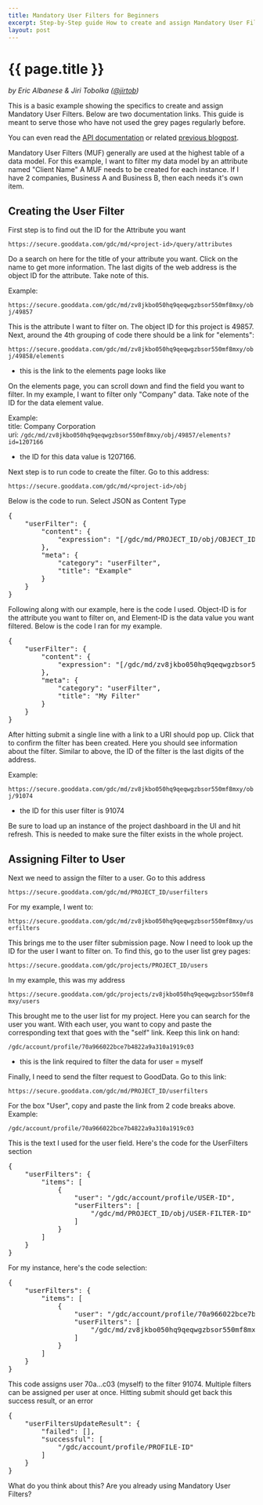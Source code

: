 ```yaml
---
title: Mandatory User Filters for Beginners
excerpt: Step-by-Step guide How to create and assign Mandatory User Filter
layout: post
---
```


# {{ page.title }}

_by Eric Albanese & Jiri Tobolka ([@jirtob](http://twitter.com/jirtob))_

This is a basic example showing the specifics to create and assign Mandatory User Filters. Below are two documentation links. This guide is meant to serve those who have not used the grey pages regularly before.

You can even read the [API documentation](http://developer.gooddata.com/api/mandatory-user-filter.html
) or related [previous blogpost](http://developer.gooddata.com/blog/2011/12/07/Mandatory-User-Filters/).

Mandatory User Filters (MUF) generally are used at the highest table of a data model. For this example, I want to filter my data model by an attribute named "Client Name" A MUF needs to be created for each instance. If I have 2 companies, Business A and Business B, then each needs it's own item.

## Creating the User Filter

First step is to find out the ID for the Attribute you want

`https://secure.gooddata.com/gdc/md/<project-id>/query/attributes`

Do a search on here for the title of your attribute you want. Click on the name to get more information. The last digits of the web address is the object ID for the attribute. Take note of this.

Example: 

`https://secure.gooddata.com/gdc/md/zv8jkbo050hq9qeqwgzbsor550mf8mxy/obj/49857` 

This is the attribute I want to filter on. The object ID for this project is 49857. Next, around the 4th grouping of code there should be a link for "elements":

`https://secure.gooddata.com/gdc/md/zv8jkbo050hq9qeqwgzbsor550mf8mxy/obj/49858/elements` 

- this is the link to the elements page looks like

On the elements page, you can scroll down and find the field you want to filter. In my example, I want to filter only "Company" data. Take note of the ID for the data element value.

Example:  
title: Company Corporation  
uri: `/gdc/md/zv8jkbo050hq9qeqwgzbsor550mf8mxy/obj/49857/elements?id=1207166` 

- the ID for this data value is 1207166.

Next step is to run code to create the filter. Go to this address:

`https://secure.gooddata.com/gdc/md/<project-id>/obj`

Below is the code to run. Select JSON as Content Type

<pre>
{
    "userFilter": {
        "content": {
            "expression": "[/gdc/md/PROJECT_ID/obj/OBJECT_ID]=[/gdc/md/PROJECT_ID/obj/OBJECT_ID/elements?id=ELEMENT_ID]"
        },
        "meta": {
            "category": "userFilter",
            "title": "Example"
        }
    }
}
</pre>

Following along with our example, here is the code I used. Object-ID is for the attribute you want to filter on, and Element-ID is the data value you want filtered. Below is the code I ran for my example.

<pre>
{
    "userFilter": {
        "content": {
            "expression": "[/gdc/md/zv8jkbo050hq9qeqwgzbsor550mf8mxy/obj/49857]=[/gdc/md/zv8jkbo050hq9qeqwgzbsor550mf8mxy/obj/49857/elements?id=1207166]"
        },
        "meta": {
            "category": "userFilter",
            "title": "My Filter"
        }
    }
}
</pre>

After hitting submit a single line with a link to a URI should pop up. Click that to confirm the filter has been created. Here you should see information about the filter. Similar to above, the ID of the filter is the last digits of the address.

Example: 

`https://secure.gooddata.com/gdc/md/zv8jkbo050hq9qeqwgzbsor550mf8mxy/obj/91074` 

- the ID for this user filter is 91074

Be sure to load up an instance of the project dashboard in the UI and hit refresh. This is needed to make sure the filter exists in the whole project.

## Assigning Filter to User

Next we need to assign the filter to a user. Go to this address

`https://secure.gooddata.com/gdc/md/PROJECT_ID/userfilters`

For my example, I went to:

`https://secure.gooddata.com/gdc/md/zv8jkbo050hq9qeqwgzbsor550mf8mxy/userfilters`

This brings me to the user filter submission page. Now I need to look up the ID for the user I want to filter on. To find this, go to the user list grey pages:

`https://secure.gooddata.com/gdc/projects/PROJECT_ID/users`

In my example, this was my address

`https://secure.gooddata.com/gdc/projects/zv8jkbo050hq9qeqwgzbsor550mf8mxy/users` 

This brought me to the user list for my project. Here you can search for the user you want. With each user, you want to copy and paste the corresponding text that goes with the "self" link. Keep this link on hand:

`/gdc/account/profile/70a966022bce7b4822a9a310a1919c03` 

- this is the link required to filter the data for user = myself

Finally, I need to send the filter request to GoodData. Go to this link:

`https://secure.gooddata.com/gdc/md/PROJECT_ID/userfilters`

For the box "User", copy and paste the link from 2 code breaks above. Example:

`/gdc/account/profile/70a966022bce7b4822a9a310a1919c03`

This is the text I used for the user field. Here's the code for the UserFilters section

<pre>
{
    "userFilters": {
        "items": [
            {
                "user": "/gdc/account/profile/USER-ID",
                "userFilters": [
                    "/gdc/md/PROJECT_ID/obj/USER-FILTER-ID"
                ]
            }
        ]
    }
}
</pre>

For my instance, here's the code selection:

<pre>
{
    "userFilters": {
        "items": [
            {
                "user": "/gdc/account/profile/70a966022bce7b4822a9a310a1919c03",
                "userFilters": [
                    "/gdc/md/zv8jkbo050hq9qeqwgzbsor550mf8mxy/obj/91074"
                ]
            }
        ]
    }
}
</pre>

This code assigns user 70a...c03 (myself) to the filter 91074. Multiple filters can be assigned per user at once. Hitting submit should get back this success result, or an error

<pre>
{
    "userFiltersUpdateResult": {
        "failed": [],
        "successful": [
            "/gdc/account/profile/PROFILE-ID"
        ]
    }
}
</pre>

What do you think about this? Are you already using Mandatory User Filters?

